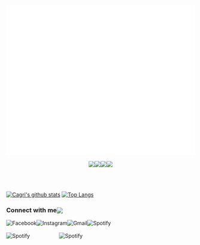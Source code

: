 
<div align="center">
	<img src="https://github.com/mirshahbazi/mirshahbazi/blob/main/welcome.svg" width="820" height="400">
	<br>
</div>

<p align="center">
  <img src="https://media3.giphy.com/media/ln7z2eWriiQAllfVcn/200w.webp" width="100"><img src="https://i.giphy.com/media/eNAsjO55tPbgaor7ma/200w.webp" width="100"><img src="https://i.giphy.com/media/KzJkzjggfGN5Py6nkT/200.webp" width="100"><img src="https://i.giphy.com/media/IdyAQJVN2kVPNUrojM/200.webp" width="100">
</p>
<br>
<br>


 


[![Cagri's github stats](https://github-readme-stats.vercel.app/api?username=mirshahbazi&show_icons=true&theme=tokyonight&hide=prs)](https://github.com/esncgr/github-readme-stats)
[![Top Langs](https://github-readme-stats.vercel.app/api/top-langs/?username=JakeWharton&langs_count=9&hide=javascript,html,css,assembly&layout=compact&theme=tokyonight)](https://github.com/esencgr/github-readme-stats) 




<h3 align="left">Connect with me<img align="center" src="https://github.com/rajput2107/rajput2107/blob/master/Assets/Handshake.gif" height="33px" /></h3> 

<!--
<a href="https://t.me/starkdmi">
  <img align="left" alt="Telegram" width="28px" src="https://raw.githubusercontent.com/starkdmi/starkdmi/master/Assets/Telegram.svg" />
</a>

<a href="https://www.facebook.com/starkdmi">
  <img align="left" alt="Facebook" width="28px" src="https://raw.githubusercontent.com/starkdmi/starkdmi/master/Assets/Facebook.svg"/>
</a>

<a href="https://www.instagram.com/starkdmi">
  <img align="left" alt="Instagram" width="28px" src="https://raw.githubusercontent.com/starkdmi/starkdmi/master/Assets/Instagram.svg" />
</a>

<a href="mailto:starkov100@gmail.com">
  <img align="left" alt="Gmail" width="28px" src="https://raw.githubusercontent.com/starkdmi/starkdmi/master/Assets/Gmail.svg" />
</a>-->

<a href="https://www.facebook.com/mohammadali.mirshahbazi">
  <img align="left" alt="Facebook" src="https://img.shields.io/badge/facebook-%231877F2.svg?&style=for-the-badge&logo=facebook&logoColor=white"/>
</a>

<a href="https://www.instagram.com/mam_1365">
  <img align="left" alt="Instagram" src="https://img.shields.io/badge/instagram-ea4456.svg?&style=for-the-badge&logo=instagram&logoColor=white" />
</a>

<a href="mailto:mr.mirshahbazi@gmail.com">
  <img align="left" alt="Gmail" src="https://img.shields.io/badge/-GMAIL-D14836?style=for-the-badge&logo=gmail&logoColor=white" />
</a>

<a href="https://spoti.fi/">
  <img align="left" alt="Spotify" src="https://img.shields.io/badge/spotify-%231ED760.svg?&style=for-the-badge&logo=spotify&logoColor=white" />
</a>
</br>
</br>

<a href="http://mirshahbazi.ir/mirshahbazi.com/index.html">
  <img align="left" alt="Spotify" src="https://komarev.com/ghpvc/?username=mirshahbazi" alt="esencgr" width="141" height="26" />
</a>
<a href="http://mirshahbazi.ir/mirshahbazi.com/index.html">
  <img align="left" alt="Spotify"  src="https://github.githubassets.com/images/mona-whisper.gif" alt="esencgr"  width="100" height="60" />
</a>
</br>
</br>





